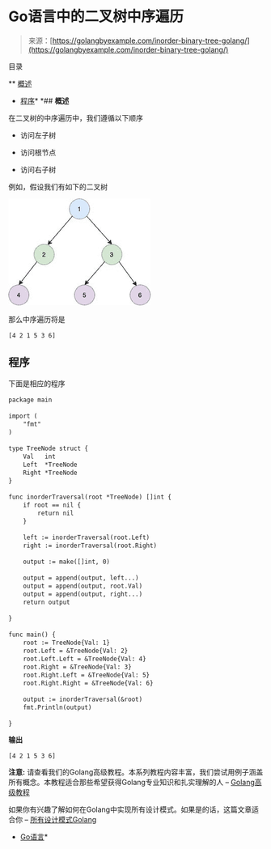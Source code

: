 <!--yml

类别: 未分类

日期: 2024-10-13 06:46:01

-->

# Go语言中的二叉树中序遍历

> 来源：[https://golangbyexample.com/inorder-binary-tree-golang/](https://golangbyexample.com/inorder-binary-tree-golang/)

目录

**   [概述](#Overview "Overview")

+   [程序](#Program "Program")*  *## **概述**

在二叉树的中序遍历中，我们遵循以下顺序

+   访问左子树

+   访问根节点

+   访问右子树

例如，假设我们有如下的二叉树

![](img/9a9347838908483552b24df3dc54cd38.png)

那么中序遍历将是

```
[4 2 1 5 3 6]
```

## **程序**

下面是相应的程序

```
package main

import (
	"fmt"
)

type TreeNode struct {
	Val   int
	Left  *TreeNode
	Right *TreeNode
}

func inorderTraversal(root *TreeNode) []int {
	if root == nil {
		return nil
	}

	left := inorderTraversal(root.Left)
	right := inorderTraversal(root.Right)

	output := make([]int, 0)

	output = append(output, left...)
	output = append(output, root.Val)
	output = append(output, right...)
	return output

}

func main() {
	root := TreeNode{Val: 1}
	root.Left = &TreeNode{Val: 2}
	root.Left.Left = &TreeNode{Val: 4}
	root.Right = &TreeNode{Val: 3}
	root.Right.Left = &TreeNode{Val: 5}
	root.Right.Right = &TreeNode{Val: 6}

	output := inorderTraversal(&root)
	fmt.Println(output)

}
```

**输出**

```
[4 2 1 5 3 6]
```

**注意:** 请查看我们的Golang高级教程。本系列教程内容丰富，我们尝试用例子涵盖所有概念。本教程适合那些希望获得Golang专业知识和扎实理解的人 – [Golang高级教程](https://golangbyexample.com/golang-comprehensive-tutorial/)

如果你有兴趣了解如何在Golang中实现所有设计模式。如果是的话，这篇文章适合你 – [所有设计模式Golang](https://golangbyexample.com/all-design-patterns-golang/)

+   [Go语言](https://golangbyexample.com/tag/go/)*
